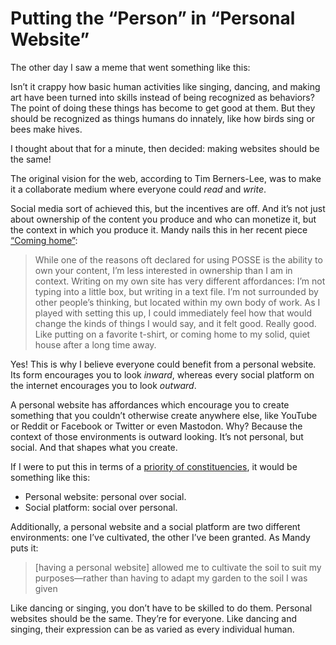 # Putting the “Person” in “Personal Website”

The other day I saw a meme that went something like this:

Isn’t it crappy how basic human activities like singing, dancing, and making art have been turned into skills instead of being recognized as behaviors? The point of doing these things has become to get good at them. But they should be recognized as things humans do innately, like how birds sing or bees make hives.

I thought about that for a minute, then decided: making websites should be the same!

The original vision for the web, according to Tim Berners-Lee, was to make it a collaborate medium where everyone could _read_ and _write_.

Social media sort of achieved this, but the incentives are off. And it’s not just about ownership of the content you produce and who can monetize it, but the context in which you produce it. Mandy nails this in her recent piece [“Coming home”](https://aworkinglibrary.com/writing/coming-home):

> While one of the reasons oft declared for using POSSE is the ability to own your content, I’m less interested in ownership than I am in context. Writing on my own site has very different affordances: I’m not typing into a little box, but writing in a text file. I’m not surrounded by other people’s thinking, but located within my own body of work. As I played with setting this up, I could immediately feel how that would change the kinds of things I would say, and it felt good. Really good. Like putting on a favorite t-shirt, or coming home to my solid, quiet house after a long time away.

Yes! This is why I believe everyone could benefit from a personal website. Its form encourages you to look _inward_, whereas every social platform on the internet encourages you to look _outward_.

A personal website has affordances which encourage you to create something that you couldn’t otherwise create anywhere else, like YouTube or Reddit or Facebook or Twitter or even Mastodon.  Why?  Because the context of those environments is outward looking. It’s not personal, but social. And that shapes what you create.

If I were to put this in terms of a [priority of constituencies](https://adactio.com/journal/16811), it would be something like this:

- Personal website: personal over social.
- Social platform: social over personal.

Additionally, a personal website and a social platform are two different environments: one I’ve cultivated, the other I’ve been granted. As Mandy puts it:

> [having a personal website] allowed me to cultivate the soil to suit my purposes—rather than having to adapt my garden to the soil I was given

Like dancing or singing, you don’t have to be skilled to do them. Personal websites should be the same. They’re for everyone. Like dancing and singing, their expression can be as varied as every individual human.